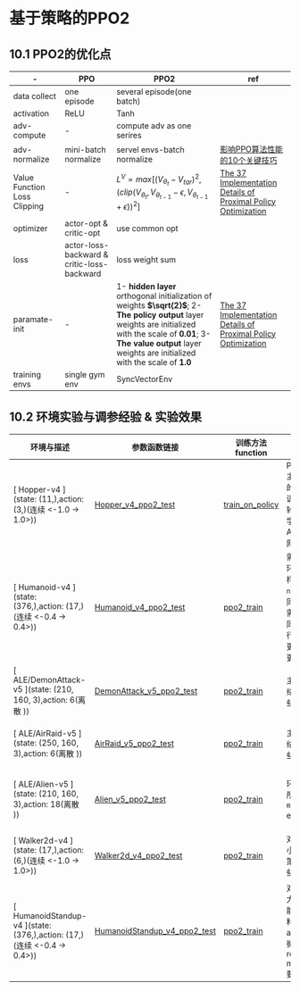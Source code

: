# 基于策略的PPO2

## 10.1 PPO2的优化点

|-|PPO|PPO2|ref|
|-|-|-|-|
|data collect| one episode| several episode(one batch)|
|activation| ReLU | Tanh |
|adv-compute| - | compute adv as one serires | 
|adv-normalize| mini-batch normalize | servel envs-batch normalize | [影响PPO算法性能的10个关键技巧](https://zhuanlan.zhihu.com/p/512327050) |
|Value Function Loss Clipping| - | $L^{V}=max[(V_{\theta_t} - V_{tar})^2, (clip(V_{\theta_t}, V_{\theta_{t-1}}-\epsilon, V_{\theta_{t-1}}+\epsilon))^2]$ |[The 37 Implementation Details of Proximal Policy Optimization](https://iclr-blog-track.github.io/2022/03/25/ppo-implementation-details/)|
|optimizer| actor-opt & critic-opt | use common opt |
|loss| actor-loss-backward & critic-loss-backward | loss weight sum |
|paramate-init| - | 1- **hidden layer** orthogonal initialization of weights **$\sqrt{2}$**;   2- **The policy output** layer weights are initialized with the scale of **0.01**;   3- **The value output** layer weights are initialized with the scale of **1.0** |[The 37 Implementation Details of Proximal Policy Optimization](https://iclr-blog-track.github.io/2022/03/25/ppo-implementation-details/)|
|training envs| single gym env | SyncVectorEnv |


## 10.2 环境实验与调参经验 & 实验效果


|环境与描述 | 参数函数链接| 训练方法function| 经验 | 效果|
|-|-|-|-|-|
|[ Hopper-v4 ](state: (11,),action: (3,)(连续 <-1.0 -> 1.0>))| [Hopper_v4_ppo2_test](../../src/test/test_ppo.py) | [train_on_policy](../../src/RLUtils/trainer.py) | PPO_old.PPO2主要是收集多轮的结果序列进行训练，增加训练轮数，适当降低学习率，稍微增Actor和Critic的网络深度 |![PPO2-PPO2_Hopper-v4](../pic/PPO2_Hopper-v4.gif) |
|[ Humanoid-v4 ](state: (376,),action: (17,)(连续 <-0.4 -> 0.4>))| [Humanoid_v4_ppo2_test](../../src/test/test_ppo.py)  | [ppo2_train](../../src/RLUtils/trainer.py) | 需要同时对多个环境进行游戏采样`num_envs=128`，同时环境的步数需要进行尝试，同时还对eps进行了调小，希望更新的策略范围更小一些|![PPO2-PPO2_Humanoid-v4](../pic/PPO2_Humanoid-v4-simple.gif) |
|[ ALE/DemonAttack-v5 ](state: (210, 160, 3),action: 6(离散 ))| [DemonAttack_v5_ppo2_test](../../src/test/test_ppo_atari.py)  | [ppo2_train](../../src/RLUtils/trainer.py) | 主要是CNN网络,学习率小一些 |![PPO2_DemonAttack_v5](../pic/PPO2_DemonAttack_v5.gif) |
|[ ALE/AirRaid-v5 ](state: (250, 160, 3),action: 6(离散 ))| [AirRaid_v5_ppo2_test](../../src/test/test_ppo_atari.py)  | [ppo2_train](../../src/RLUtils/trainer.py) | 主要是CNN网络,学习率小一些 | ![PPO2_AirRaid_v5](../pic/PPO2_AirRaid_v5.gif)|
|[ ALE/Alien-v5 ](state: (210, 160, 3),action: 18(离散 ))| [Alien_v5_ppo2_test](../../src/test/test_ppo_atari.py)  | [ppo2_train](../../src/RLUtils/trainer.py)| 环境的星星较小所以需要关闭`max_pooling`, eps稍微调大些 |![PPO2_Alien_v5](../pic/PPO2_Alien_v5.gif) |
|[ Walker2d-v4 ](state: (17,),action: (6,)(连续 <-1.0 -> 1.0>))| [Walker2d_v4_ppo2_test](../../src/test/test_ppo.py)  | [ppo2_train](../../src/RLUtils/trainer.py)| 对eps进行了调小，希望更新的策略范围更小一些 |![warlker](../pic/PPO2_Walker2d_v4.gif) |
|[ HumanoidStandup-v4 ](state: (376,),action: (17,)(连续 <-0.4 -> 0.4>))| [HumanoidStandup_v4_ppo2_test](../../src/test/test_ppo.py)  | [ppo2_train](../../src/RLUtils/trainer.py)| 对eps进行了调大一些，希望智能体做出更多意料之外的action, 网络略微宽深一些， reward/1000, minibatchsize 要大一些 |![stand](../pic/PPO2_HumanoidStandup_v4.gif) |

